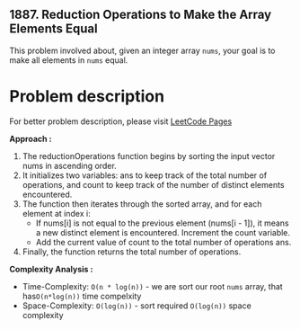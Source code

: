 ## 1887. Reduction Operations to Make the Array Elements Equal

This problem involved about, given an integer array `nums`, your goal is to make all elements in `nums` equal.

# Problem description

For better problem description, please visit [LeetCode Pages](https://leetcode.com/problems/reduction-operations-to-make-the-array-elements-equal/description)

**Approach :**<br/>

1. The reductionOperations function begins by sorting the input vector nums in ascending order.
2. It initializes two variables: ans to keep track of the total number of operations, and count to keep track of the number of distinct elements encountered.
3. The function then iterates through the sorted array, and for each element at index i:
    - If nums[i] is not equal to the previous element (nums[i - 1]), it means a new distinct element is encountered. Increment the count variable.
    - Add the current value of count to the total number of operations ans.
4. Finally, the function returns the total number of operations.

**Complexity Analysis :**<br/>

-   Time-Complexity: `O(n * log(n))` - we are sort our root `nums` array, that has`O(n*log(n))` time compelxity
-   Space-Complexity: `O(log(n))` - sort required `O(log(n))` space complexity
